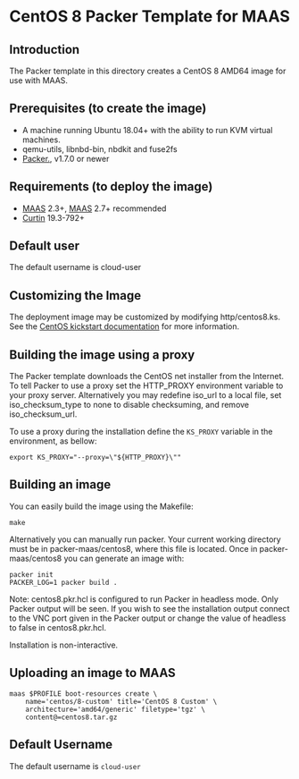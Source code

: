 # CentOS 8 Packer Template for MAAS

## Introduction

The Packer template in this directory creates a CentOS 8 AMD64 image for use
with MAAS.

## Prerequisites (to create the image)

* A machine running Ubuntu 18.04+ with the ability to run KVM virtual machines.
* qemu-utils, libnbd-bin, nbdkit and fuse2fs
* [Packer.](https://www.packer.io/intro/getting-started/install.html), v1.7.0 or newer

## Requirements (to deploy the image)

* [MAAS](https://maas.io) 2.3+, [MAAS](https://maas.io) 2.7+ recommended
* [Curtin](https://launchpad.net/curtin) 19.3-792+

## Default user

The default username is cloud-user

## Customizing the Image

The deployment image may be customized by modifying http/centos8.ks. See the [CentOS kickstart documentation](https://docs.centos.org/en-US/centos/install-guide/Kickstart2/) for more information.

## Building the image using a proxy

The Packer template downloads the CentOS net installer from the Internet. To
tell Packer to use a proxy set the HTTP_PROXY environment variable to your proxy
server. Alternatively you may redefine iso_url to a local file, set
iso_checksum_type to none to disable checksuming, and remove iso_checksum_url.

To use a proxy during the installation define the `KS_PROXY` variable in the
environment, as bellow:

```shell
export KS_PROXY="--proxy=\"${HTTP_PROXY}\""
```

## Building an image

You can easily build the image using the Makefile:

```shell
make
```

Alternatively you can manually run packer. Your current working directory must
be in packer-maas/centos8, where this file is located. Once in
packer-maas/centos8 you can generate an image with:

```shell
packer init
PACKER_LOG=1 packer build .
```

Note: centos8.pkr.hcl is configured to run Packer in headless mode. Only Packer
output will be seen. If you wish to see the installation output connect to the
VNC port given in the Packer output or change the value of headless to false in
centos8.pkr.hcl.

Installation is non-interactive.

## Uploading an image to MAAS

```shell
maas $PROFILE boot-resources create \
    name='centos/8-custom' title='CentOS 8 Custom' \
    architecture='amd64/generic' filetype='tgz' \
    content@=centos8.tar.gz
```

## Default Username

The default username is ```cloud-user```
